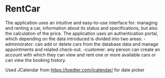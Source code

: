 # RentCar

The application uses an intuitive and easy-to-use interface for: managing and renting a car, information about its status and specifications, but also the calculation of the price.
The application uses an authentication portal, which depending on the data
introduced is divided into two areas:
   -administrator: can add or delete cars from the database data and manage appointments and related check-out.
   -customer: any person can create an account with which they can view and rent one or more available cars or can view the booking history.
   
   Used JCalendar from https://toedter.com/jcalendar/ for date picker

